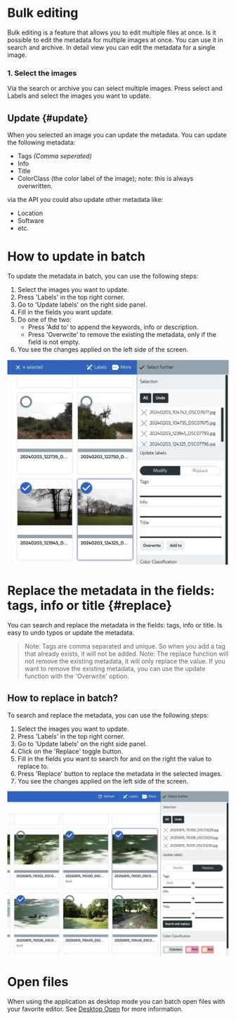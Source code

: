 # Bulk editing

Bulk editing is a feature that allows you to edit multiple files at once.
Is it possible to edit the metadata for multiple images at once.
You can use it in search and archive. In detail view you can edit the metadata for a single image.

### 1. Select the images

Via the search or archive you can select multiple images.
Press select and Labels and select the images you want to update.

## Update {#update}

When you selected an image you can update the metadata.
You can update the following metadata:

- Tags *(Comma seperated)*
- Info
- Title
- ColorClass (the color label of the image); note: this is always overwritten.

via the API you could also update other metadata like:

- Location
- Software
- etc.

# How to update in batch

To update the metadata in batch, you can use the following steps:

1. Select the images you want to update.
2. Press 'Labels' in the top right corner.
3. Go to 'Update labels' on the right side panel.
4. Fill in the fields you want update.
5. Do one of the two:
    - Press 'Add to' to append the keywords, info or description.
    - Press 'Overwrite' to remove the existing the metadata, only if the field is not empty.
6. You see the changes applied on the left side of the screen. 

![Bulk edit select](../assets/features-bulk-editing-select.jpg)

# Replace the metadata in the fields: tags, info or title {#replace}

You can search and replace the metadata in the fields: tags, info or title.
Is easy to undo typos or update the metadata.

> Note: Tags are comma separated and unique.
> So when you add a tag that already exists, it will not be added.
> Note: The replace function will not remove the existing metadata, it will only replace the value.
> If you want to remove the existing metadata, you can use the update function with the 'Overwrite' option.

## How to replace in batch?

To search and replace the metadata, you can use the following steps:

1. Select the images you want to update.
2. Press 'Labels' in the top right corner.
3. Go to 'Update labels' on the right side panel.
4. Click on the 'Replace' toggle button.
5. Fill in the fields you want to search for and on the right the value to replace to.
6. Press 'Replace' button to replace the metadata in the selected images.
7. You see the changes applied on the left side of the screen.

![Bulk edit replace](../assets/features-bulk-editing-select-replace.jpg)

# Open files

When using the application as desktop mode you can batch open files with your favorite editor.
See [Desktop Open](../getting-started/configuration/desktop-open.md) for more information.